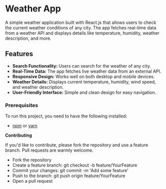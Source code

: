 # Weather App

A simple weather application built with React.js that allows users to check the current weather conditions of any city. The app fetches real-time data from a weather API and displays details like temperature, humidity, weather description, and more.

## Features

- **Search Functionality:** Users can search for the weather of any city.
- **Real-Time Data:** The app fetches live weather data from an external API.
- **Responsive Design:** Works well on both desktop and mobile devices.
- **Weather Details:** Displays current temperature, humidity, wind speed, and weather description.
- **User-Friendly Interface:** Simple and clean design for easy navigation.


### Prerequisites

To run this project, you need to have the following installed:

- [npm](https://www.npmjs.com/) or [yarn](https://yarnpkg.com/)


**Contributing**

If you'd like to contribute, please fork the repository and use a feature branch. Pull requests are warmly welcome.

- Fork the repository
- Create a feature branch: git checkout -b feature/YourFeature
- Commit your changes: git commit -m 'Add some feature'
- Push to the branch: git push origin feature/YourFeature
- Open a pull request
